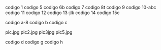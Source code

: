 codigo 1
codigo 5
codigo 6b
codigo 7
codigo 8t
codigo 9
codigo 10-abc
codigo 11
codigo 12
codigo 13-jlk
codigo 14
codigo 15c

codigo a-8
codigo b
codigo c


pic.jpg
pic2.jpg
pic3jpg
pic5.jpg

codigo d
codigo g
codigo h


